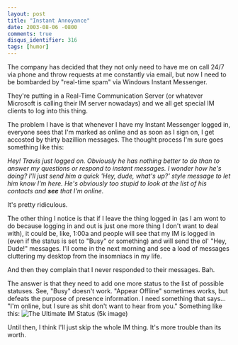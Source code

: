 ```yaml
---
layout: post
title: "Instant Annoyance"
date: 2003-08-06 -0800
comments: true
disqus_identifier: 316
tags: [humor]
---
```

The company has decided that they not only need to have me on call 24/7
via phone and throw requests at me constantly via email, but now I need
to be bombarded by "real-time spam" via Windows Instant Messenger.

 They're putting in a Real-Time Communication Server (or whatever
Microsoft is calling their IM server nowadays) and we all get special IM
clients to log into this thing.

 The problem I have is that whenever I have my Instant Messenger logged
in, everyone sees that I'm marked as online and as soon as I sign on, I
get accosted by thirty bazillion messages. The thought process I'm sure
goes something like this:

 *Hey! Travis just logged on. Obviously he has nothing better to do than
to answer my questions or respond to instant messages. I wonder how he's
doing? I'll just send him a quick 'Hey, dude, what's up?' style message
to let him know I'm here. He's obviously too stupid to look at the list
of his contacts and **see** that I'm online.*

 It's pretty ridiculous.

 The other thing I notice is that if I leave the thing logged in (as I
am wont to do because logging in and out is just one more thing I don't
want to deal with), it could be, like, 1:00a and people will see that my
IM is logged in (even if the status is set to "Busy" or something) and
will send the ol' "Hey, Dude!" messages. I'll come in the next morning
and see a load of messages cluttering my desktop from the insomniacs in
my life.

 And then they complain that I never responded to their messages. Bah.

 The answer is that they need to add one more status to the list of
possible statuses. See, "Busy" doesn't work. "Appear Offline" sometimes
works, but defeats the purpose of presence information. I need something
that says... "I'm online, but I sure as shit don't want to hear from
you." Something like this:
 ![The Ultimate IM Status (5k
image)](https://hyqi8g.blu.livefilestore.com/y2pf9W8IJTvRtLPbbf0F0-1dsJxI3mepASkBMRs6hrHeP6PENzo20IHjQ-I6DsTdA1CZZ1qVAPki3VN2FNVTKa3A7Mv2rvmz5Pfn8c5KiV0UZY/20030806imstatus.gif?psid=1)

 Until then, I think I'll just skip the whole IM thing. It's more
trouble than its worth.

